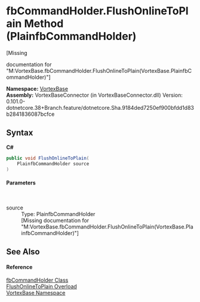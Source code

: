 # fbCommandHolder.FlushOnlineToPlain Method (PlainfbCommandHolder)
 

\[Missing <summary> documentation for "M:VortexBase.fbCommandHolder.FlushOnlineToPlain(VortexBase.PlainfbCommandHolder)"\]

**Namespace:**&nbsp;<a href="N_VortexBase.md">VortexBase</a><br />**Assembly:**&nbsp;VortexBaseConnector (in VortexBaseConnector.dll) Version: 0.101.0-dotnetcore.38+Branch.feature/dotnetcore.Sha.9184ded7250ef900bfdd1d83b2841836087bcfce

## Syntax

**C#**<br />
``` C#
public void FlushOnlineToPlain(
	PlainfbCommandHolder source
)
```


#### Parameters
&nbsp;<dl><dt>source</dt><dd>Type: PlainfbCommandHolder<br />\[Missing <param name="source"/> documentation for "M:VortexBase.fbCommandHolder.FlushOnlineToPlain(VortexBase.PlainfbCommandHolder)"\]</dd></dl>

## See Also


#### Reference
<a href="T_VortexBase_fbCommandHolder.md">fbCommandHolder Class</a><br /><a href="Overload_VortexBase_fbCommandHolder_FlushOnlineToPlain.md">FlushOnlineToPlain Overload</a><br /><a href="N_VortexBase.md">VortexBase Namespace</a><br />